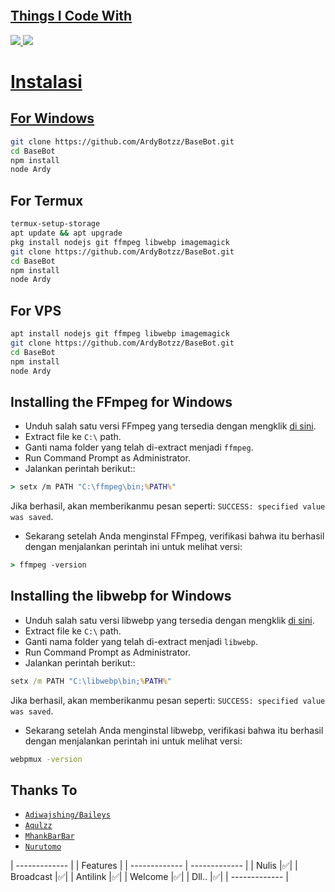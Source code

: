 <p align="center">
<img src="" alt="" border="0">
</p>
<p align="center">
<a href="https://github.com/ArdyBotzz">
</p>

## Things I Code With
<p>
<img 
src="https://img.shields.io/badge/node.js%20-%2343853D.svg?&style=for-the-badge&logo=node.js&logoColor=white" />
<img 
src="https://img.shields.io/badge/javascript%20-%23323330.svg?&style=for-the-badge&logo=javascript&logoColor=%23F7DF1E" />

# Instalasi
## For Windows
```bash
git clone https://github.com/ArdyBotzz/BaseBot.git
cd BaseBot
npm install
node Ardy
```

## For Termux
```bash
termux-setup-storage
apt update && apt upgrade
pkg install nodejs git ffmpeg libwebp imagemagick
git clone https://github.com/ArdyBotzz/BaseBot.git
cd BaseBot
npm install
node Ardy
```

## For VPS
```bash
apt install nodejs git ffmpeg libwebp imagemagick
git clone https://github.com/ArdyBotzz/BaseBot.git
cd BaseBot
npm install
node Ardy
```
## Installing the FFmpeg for Windows
* Unduh salah satu versi FFmpeg yang tersedia dengan mengklik [di sini](https://www.gyan.dev/ffmpeg/builds/).
* Extract file ke `C:\` path.
* Ganti nama folder yang telah di-extract menjadi `ffmpeg`.
* Run Command Prompt as Administrator.
* Jalankan perintah berikut::
```cmd
> setx /m PATH "C:\ffmpeg\bin;%PATH%"
```
Jika berhasil, akan memberikanmu pesan seperti: `SUCCESS: specified value was saved`.
* Sekarang setelah Anda menginstal FFmpeg, verifikasi bahwa itu berhasil dengan menjalankan perintah ini untuk melihat versi:
```cmd
> ffmpeg -version
```


## Installing the libwebp for Windows
* Unduh salah satu versi libwebp yang tersedia dengan mengklik [di sini](https://developers.google.com/speed/webp/download).
* Extract file ke `C:\` path.
* Ganti nama folder yang telah di-extract menjadi `libwebp`.
* Run Command Prompt as Administrator.
* Jalankan perintah berikut::
```cmd
setx /m PATH "C:\libwebp\bin;%PATH%"
```
Jika berhasil, akan memberikanmu pesan seperti: `SUCCESS: specified value was saved`.
* Sekarang setelah Anda menginstal libwebp, verifikasi bahwa itu berhasil dengan menjalankan perintah ini untuk melihat versi:
```cmd
webpmux -version
```

## Thanks To 
* [`Adiwajshing/Baileys`](https://github.com/adiwajshing/Baileys)
* [`Aqulzz`](https://github.com/zennn08)
* [`MhankBarBar`](https://github.com/MhankBarBar)
* [`Nurutomo`](https://github.com/Nurutomo)


| ------------- |
| Features |
| ------------- | ------------- |
| Nulis |✅|
| Broadcast |✅|
| Antilink |✅|
| Welcome |✅|
| Dll.. |✅|
| ------------- |

